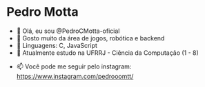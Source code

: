 <h1>Pedro Motta</h1>

- 👋 Olá, eu sou @PedroCMotta-oficial
- 👀 Gosto muito da área de jogos, robótica e backend
- 📓 Linguagens: C, JavaScript
- 🌱 Atualmente estudo na UFRRJ - Ciência da Computação (1 - 8)
<!-- - 💞️ I’m looking to collaborate on ... -->
- 📫 Você pode me seguir pelo instagram: https://www.instagram.com/pedrooomtt/

<!---
PedroCMotta-oficial/PedroCMotta-oficial is a ✨ special ✨ repository because its `README.md` (this file) appears on your GitHub profile.
You can click the Preview link to take a look at your changes.
--->
